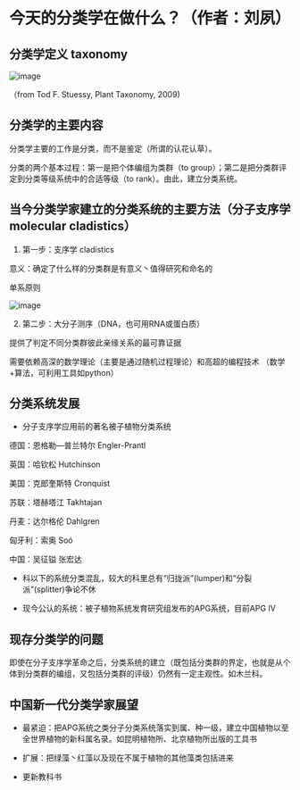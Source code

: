 # 今天的分类学在做什么？（作者：刘夙）

## 分类学定义 taxonomy

![image](https://github.com/doufubeier/EcoNotes/tree/main/figures/taxonomy_system.jpg)

（from Tod F. Stuessy, Plant Taxonomy, 2009)

## 分类学的主要内容

分类学主要的工作是分类，而不是鉴定（所谓的认花认草）。

分类的两个基本过程：第一是把个体编组为类群（to group）；第二是把分类群评定到分类等级系统中的合适等级（to rank）。由此，建立分类系统。

## 当今分类学家建立的分类系统的主要方法（分子支序学 molecular cladistics）

1. 第一步：支序学 cladistics

意义：确定了什么样的分类群是有意义丶值得研究和命名的

单系原则

![image](https://github.com/doufubeier/EcoNotes/tree/main/figures/phylogenetic_tree.jpg)

2. 第二步：大分子测序（DNA，也可用RNA或蛋白质）

提供了判定不同分类群彼此亲缘关系的最可靠证据

需要依赖高深的数学理论（主要是通过随机过程理论）和高超的编程技术
（数学+算法，可利用工具如python）

## 分类系统发展

* 分子支序学应用前的著名被子植物分类系统

德国：恩格勒—普兰特尔 Engler-Prantl

英国：哈钦松 Hutchinson

美国：克郎奎斯特 Cronquist

苏联：塔赫塔江 Takhtajan

丹麦：达尔格伦 Dahlgren

匈牙利：索奥 Soó

中国：吴征镒 张宏达

* 科以下的系统分类混乱，较大的科里总有“归拢派”(lumper)和“分裂派”(splitter)争论不休

* 现今公认的系统：被子植物系统发育研究组发布的APG系统，目前APG IV

## 现存分类学的问题

即使在分子支序学革命之后，分类系统的建立（既包括分类群的界定，也就是从个体到分类群的编组，又包括分类群的评级）仍然有一定主观性。如木兰科。

## 中国新一代分类学家展望

* 最紧迫：把APG系统之类分子分类系统落实到属、种一级，建立中国植物以至全世界植物的新科属名录。如昆明植物所、北京植物所出版的工具书

* 扩展：把绿藻丶红藻以及现在不属于植物的其他藻类包括进来

* 更新教科书
